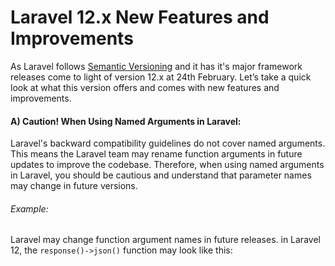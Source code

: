 # Laravel 12.x New Features and Improvements
As Laravel follows [Semantic Versioning](https://semver.org/) and it has it's major framework releases come to light of version 12.x at 24th February. Let’s take a quick look at what this version offers and comes with new features and improvements. 

#### A) Caution! When Using Named Arguments in Laravel:
Laravel's backward compatibility guidelines do not cover named arguments. This means the Laravel team may rename function arguments in future updates to improve the codebase. Therefore, when using named arguments in Laravel, you should be cautious and understand that parameter names may change in future versions.

###### Example:
Laravel may change function argument names in future releases.
in Laravel 12, the `response()->json()` function may look like this:

